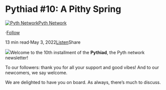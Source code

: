 Pythiad #10: A Pithy Spring
===========================

[![Pyth Network](https://miro.medium.com/v2/resize:fill:88:88/1*rdK3rHcWpkge6BRQRIwBjA.jpeg)](/?source=post_page-----c17cb10cbd71--------------------------------)[Pyth Network](/?source=post_page-----c17cb10cbd71--------------------------------)

·[Follow](https://medium.com/m/signin?actionUrl=https%3A%2F%2Fmedium.com%2F_%2Fsubscribe%2Fuser%2Ff55fccc0ad62&operation=register&redirect=https%3A%2F%2Fpythnetwork.medium.com%2F10-a-pithy-spring-c17cb10cbd71&user=Pyth+Network&userId=f55fccc0ad62&source=post_page-f55fccc0ad62----c17cb10cbd71---------------------post_header-----------)

13 min read·May 3, 2022[Listen](https://medium.com/m/signin?actionUrl=https%3A%2F%2Fmedium.com%2Fplans%3Fdimension%3Dpost_audio_button%26postId%3Dc17cb10cbd71&operation=register&redirect=https%3A%2F%2Fpythnetwork.medium.com%2F10-a-pithy-spring-c17cb10cbd71&source=-----c17cb10cbd71---------------------post_audio_button-----------)Share

![](https://miro.medium.com/v2/resize:fit:1400/1*CxwCIqnFr2iE9bjVvGY2nA.jpeg)Welcome to the 10th installment of the **Pythiad**, the Pyth network newsletter!

To our followers: thank you for all your support and good vibes! And to our newcomers, we say welcome.

We are delighted to have you on board. As always, there’s much to discuss.

